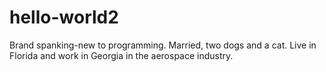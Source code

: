 # hello-world2

Brand spanking-new to programming. Married, two dogs and a cat. Live in Florida and work in Georgia in the aerospace industry.
